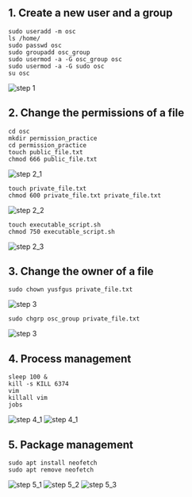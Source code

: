 ## 1. Create a new user and a group
```
sudo useradd -m osc
ls /home/
sudo passwd osc
sudo groupadd osc_group
sudo usermod -a -G osc_group osc
sudo usermod -a -G sudo osc
su osc
```
![step 1](Step1.png)

## 2. Change the permissions of a file
```
cd osc
mkdir permission_practice
cd permission_practice
touch public_file.txt
chmod 666 public_file.txt
```
![step 2_1](Step2_1.png)
```
touch private_file.txt
chmod 600 private_file.txt private_file.txt
```
![step 2_2](Step2_2.png)
```
touch executable_script.sh
chmod 750 executable_script.sh
```
![step 2_3](Step2_3.png)

## 3. Change the owner of a file
```
sudo chown yusfgus private_file.txt
```
![step 3](Step3_1.png)
```
sudo chgrp osc_group private_file.txt
```
![step 3](Step3_2.png)

## 4. Process management
```
sleep 100 &
kill -s KILL 6374
vim
killall vim
jobs
```
![step 4_1](Step4_1.png)
![step 4_1](Step4_2.png)

## 5. Package management
```
sudo apt install neofetch
sudo apt remove neofetch
```
![step 5_1](Step5_1.png)
![step 5_2](Step5_2.png)
![step 5_3](Step5_3.png)